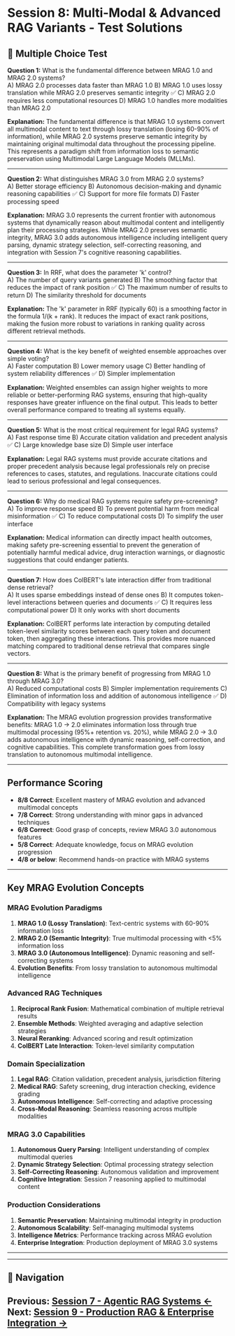 # Session 8: Multi-Modal & Advanced RAG Variants - Test Solutions

## 📝 Multiple Choice Test

**Question 1:** What is the fundamental difference between MRAG 1.0 and MRAG 2.0 systems?  
A) MRAG 2.0 processes data faster than MRAG 1.0
B) MRAG 1.0 uses lossy translation while MRAG 2.0 preserves semantic integrity ✅
C) MRAG 2.0 requires less computational resources
D) MRAG 1.0 handles more modalities than MRAG 2.0

**Explanation:** The fundamental difference is that MRAG 1.0 systems convert all multimodal content to text through lossy translation (losing 60-90% of information), while MRAG 2.0 systems preserve semantic integrity by maintaining original multimodal data throughout the processing pipeline. This represents a paradigm shift from information loss to semantic preservation using Multimodal Large Language Models (MLLMs).

---

**Question 2:** What distinguishes MRAG 3.0 from MRAG 2.0 systems?  
A) Better storage efficiency
B) Autonomous decision-making and dynamic reasoning capabilities ✅
C) Support for more file formats
D) Faster processing speed

**Explanation:** MRAG 3.0 represents the current frontier with autonomous systems that dynamically reason about multimodal content and intelligently plan their processing strategies. While MRAG 2.0 preserves semantic integrity, MRAG 3.0 adds autonomous intelligence including intelligent query parsing, dynamic strategy selection, self-correcting reasoning, and integration with Session 7's cognitive reasoning capabilities.

---

**Question 3:** In RRF, what does the parameter 'k' control?  
A) The number of query variants generated
B) The smoothing factor that reduces the impact of rank position ✅
C) The maximum number of results to return
D) The similarity threshold for documents

**Explanation:** The 'k' parameter in RRF (typically 60) is a smoothing factor in the formula 1/(k + rank). It reduces the impact of exact rank positions, making the fusion more robust to variations in ranking quality across different retrieval methods.

---

**Question 4:** What is the key benefit of weighted ensemble approaches over simple voting?  
A) Faster computation
B) Lower memory usage
C) Better handling of system reliability differences ✅
D) Simpler implementation

**Explanation:** Weighted ensembles can assign higher weights to more reliable or better-performing RAG systems, ensuring that high-quality responses have greater influence on the final output. This leads to better overall performance compared to treating all systems equally.

---

**Question 5:** What is the most critical requirement for legal RAG systems?  
A) Fast response time
B) Accurate citation validation and precedent analysis ✅
C) Large knowledge base size
D) Simple user interface

**Explanation:** Legal RAG systems must provide accurate citations and proper precedent analysis because legal professionals rely on precise references to cases, statutes, and regulations. Inaccurate citations could lead to serious professional and legal consequences.

---

**Question 6:** Why do medical RAG systems require safety pre-screening?  
A) To improve response speed
B) To prevent potential harm from medical misinformation ✅
C) To reduce computational costs
D) To simplify the user interface

**Explanation:** Medical information can directly impact health outcomes, making safety pre-screening essential to prevent the generation of potentially harmful medical advice, drug interaction warnings, or diagnostic suggestions that could endanger patients.

---

**Question 7:** How does ColBERT's late interaction differ from traditional dense retrieval?  
A) It uses sparse embeddings instead of dense ones
B) It computes token-level interactions between queries and documents ✅
C) It requires less computational power
D) It only works with short documents

**Explanation:** ColBERT performs late interaction by computing detailed token-level similarity scores between each query token and document token, then aggregating these interactions. This provides more nuanced matching compared to traditional dense retrieval that compares single vectors.

---

**Question 8:** What is the primary benefit of progressing from MRAG 1.0 through MRAG 3.0?  
A) Reduced computational costs
B) Simpler implementation requirements
C) Elimination of information loss and addition of autonomous intelligence ✅
D) Compatibility with legacy systems

**Explanation:** The MRAG evolution progression provides transformative benefits: MRAG 1.0 → 2.0 eliminates information loss through true multimodal processing (95%+ retention vs. 20%), while MRAG 2.0 → 3.0 adds autonomous intelligence with dynamic reasoning, self-correction, and cognitive capabilities. This complete transformation goes from lossy translation to autonomous multimodal intelligence.

---

## Performance Scoring

- **8/8 Correct**: Excellent mastery of MRAG evolution and advanced multimodal concepts
- **7/8 Correct**: Strong understanding with minor gaps in advanced techniques
- **6/8 Correct**: Good grasp of concepts, review MRAG 3.0 autonomous features
- **5/8 Correct**: Adequate knowledge, focus on MRAG evolution progression
- **4/8 or below**: Recommend hands-on practice with MRAG systems

---

## Key MRAG Evolution Concepts

### MRAG Evolution Paradigms

1. **MRAG 1.0 (Lossy Translation)**: Text-centric systems with 60-90% information loss
2. **MRAG 2.0 (Semantic Integrity)**: True multimodal processing with <5% information loss
3. **MRAG 3.0 (Autonomous Intelligence)**: Dynamic reasoning and self-correcting systems
4. **Evolution Benefits**: From lossy translation to autonomous multimodal intelligence

### Advanced RAG Techniques

1. **Reciprocal Rank Fusion**: Mathematical combination of multiple retrieval results
2. **Ensemble Methods**: Weighted averaging and adaptive selection strategies
3. **Neural Reranking**: Advanced scoring and result optimization
4. **ColBERT Late Interaction**: Token-level similarity computation

### Domain Specialization

1. **Legal RAG**: Citation validation, precedent analysis, jurisdiction filtering
2. **Medical RAG**: Safety screening, drug interaction checking, evidence grading
3. **Autonomous Intelligence**: Self-correcting and adaptive processing
4. **Cross-Modal Reasoning**: Seamless reasoning across multiple modalities

### MRAG 3.0 Capabilities

1. **Autonomous Query Parsing**: Intelligent understanding of complex multimodal queries
2. **Dynamic Strategy Selection**: Optimal processing strategy selection
3. **Self-Correcting Reasoning**: Autonomous validation and improvement
4. **Cognitive Integration**: Session 7 reasoning applied to multimodal content

### Production Considerations

1. **Semantic Preservation**: Maintaining multimodal integrity in production
2. **Autonomous Scalability**: Self-managing multimodal systems
3. **Intelligence Metrics**: Performance tracking across MRAG evolution
4. **Enterprise Integration**: Production deployment of MRAG 3.0 systems

---
---

## 🧭 Navigation

**Previous:** [Session 7 - Agentic RAG Systems ←](Session7_Agentic_RAG_Systems.md)
**Next:** [Session 9 - Production RAG & Enterprise Integration →](Session9_Production_RAG_Enterprise_Integration.md)
---
